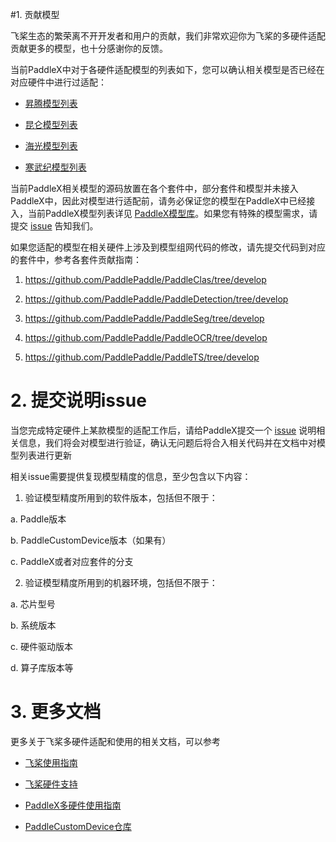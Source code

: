 #1. 贡献模型

飞桨生态的繁荣离不开开发者和用户的贡献，我们非常欢迎你为飞桨的多硬件适配贡献更多的模型，也十分感谢你的反馈。

当前PaddleX中对于各硬件适配模型的列表如下，您可以确认相关模型是否已经在对应硬件中进行过适配：

* [昇腾模型列表](../models/support_npu_model_list.md)

* [昆仑模型列表](../models/support_xpu_model_list.md)

* [海光模型列表](../models/support_dcu_model_list.md)

* [寒武纪模型列表](../models/support_mlu_model_list.md)

当前PaddleX相关模型的源码放置在各个套件中，部分套件和模型并未接入PaddleX中，因此对模型进行适配前，请务必保证您的模型在PaddleX中已经接入，当前PaddleX模型列表详见 [PaddleX模型库](../models/support_model_list.md)。如果您有特殊的模型需求，请提交 [issue](https://github.com/PaddlePaddle/PaddleX/issues/new?assignees=&labels=&projects=&template=5_other.md&title=) 告知我们。

如果您适配的模型在相关硬件上涉及到模型组网代码的修改，请先提交代码到对应的套件中，参考各套件贡献指南：

1. https://github.com/PaddlePaddle/PaddleClas/tree/develop

2. https://github.com/PaddlePaddle/PaddleDetection/tree/develop

3. https://github.com/PaddlePaddle/PaddleSeg/tree/develop

4. https://github.com/PaddlePaddle/PaddleOCR/tree/develop

5. https://github.com/PaddlePaddle/PaddleTS/tree/develop

# 2. 提交说明issue

当您完成特定硬件上某款模型的适配工作后，请给PaddleX提交一个 [issue](https://github.com/PaddlePaddle/PaddleX/issues/new?assignees=&labels=&projects=&template=6_hardware_contribute.md&title=) 说明相关信息，我们将会对模型进行验证，确认无问题后将合入相关代码并在文档中对模型列表进行更新

相关issue需要提供复现模型精度的信息，至少包含以下内容：

1. 验证模型精度所用到的软件版本，包括但不限于：

  a. Paddle版本

  b. PaddleCustomDevice版本（如果有）

  c. PaddleX或者对应套件的分支

2. 验证模型精度所用到的机器环境，包括但不限于：

  a. 芯片型号

  b. 系统版本

  c. 硬件驱动版本

  d. 算子库版本等

# 3. 更多文档

更多关于飞桨多硬件适配和使用的相关文档，可以参考

* [飞桨使用指南](https://www.paddlepaddle.org.cn/documentation/docs/zh/develop/guides/index_cn.html)

* [飞桨硬件支持](https://www.paddlepaddle.org.cn/documentation/docs/zh/develop/hardware_support/index_cn.html)

* [PaddleX多硬件使用指南](../base/devices_use_guidance.md)

* [PaddleCustomDevice仓库](https://github.com/PaddlePaddle/PaddleCustomDevice)
